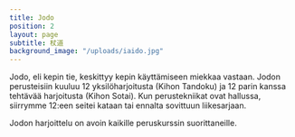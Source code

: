 ```yaml
---
title: Jodo
position: 2
layout: page
subtitle: 杖道
background_image: "/uploads/iaido.jpg"
---
```


Jodo, eli kepin tie, keskittyy kepin käyttämiseen miekkaa vastaan. Jodon perusteisiin kuuluu 12 yksilöharjoitusta (Kihon Tandoku) ja 12 parin kanssa tehtävää harjoitusta (Kihon Sotai). Kun perustekniikat ovat hallussa, siirrymme 12:een seitei kataan tai ennalta sovittuun liikesarjaan.

Jodon harjoittelu on avoin kaikille peruskurssin suorittaneille.
